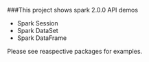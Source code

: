 ###This project shows spark 2.0.0 API demos

- Spark Session
- Spark DataSet
- Spark DataFrame

Please see reaspective packages for examples.